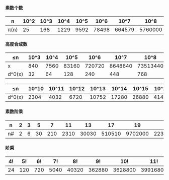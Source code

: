 #### 素数个数

| n    | 10^2 | 10^3 | 10^4 | 10^5 | 10^6  | 10^7   | 10^8    | 10^9     | 10^10     |
| ---- | ---- | ---- | ---- | ---- | ----- | ------ | ------- | -------- | --------- |
| π(n) | 25   | 168  | 1229 | 9592 | 78498 | 664579 | 5760000 | 50800000 | 455000000 |

#### 高度合成数

| ≤n     | 10^3 | 10^4 | 10^5  | 10^6   | 10^7    | 10^8     | 10^9      |
| ------ | ---- | ---- | ----- | ------ | ------- | -------- | --------- |
| x      | 840  | 7560 | 83160 | 720720 | 8648640 | 73513440 | 735134400 |
| d^0(x) | 32   | 64   | 128   | 240    | 448     | 768      | 1344      |

| ≤n     | 10^10 | 10^11 | 10^12 | 10^13 | 10^14 | 10^15 | 10^16 | 10^17 | 10^18  |
| ------ | ----- | ----- | ----- | ----- | ----- | ----- | ----- | ----- | ------ |
| d^0(x) | 2304  | 4032  | 6720  | 10752 | 17280 | 26880 | 41472 | 64512 | 103680 |

#### 素数阶乘

| n  | 2 | 3 | 5  | 7   | 11   | 13    | 17     | 19      | 23        | 29         |
| -- | - | - | -- | --- | ---- | ----- | ------ | ------- | --------- | ---------- |
| n# | 2 | 6 | 30 | 210 | 2310 | 30030 | 510510 | 9702000 | 223000000 | 6470000000 |

#### 阶乘

| 4! | 5!  | 6!  | 7!   | 8!    | 9!     | 10!     | 11!      | 12!       | 13!        |
| -- | --- | --- | ---- | ----- | ------ | ------- | -------- | --------- | ---------- |
| 24 | 120 | 720 | 5040 | 40320 | 362880 | 3628800 | 39916800 | 479001600 | 6227020800 |
